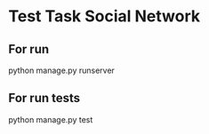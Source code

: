# Test Task Social Network

## For run

python manage.py runserver

## For run tests

python manage.py test